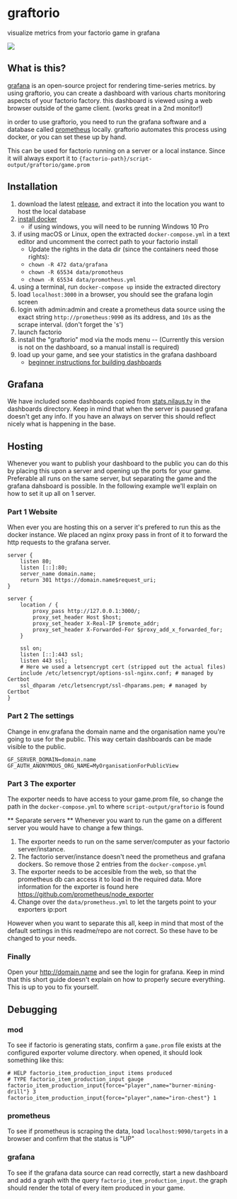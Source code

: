 # graftorio

visualize metrics from your factorio game in grafana

![](https://mods-data.factorio.com/assets/89653f5de75cdb227b5140805d632faf41459eee.png)

## What is this?

[grafana](https://grafana.com/) is an open-source project for rendering time-series metrics. by using graftorio, you can create a dashboard with various charts monitoring aspects of your factorio factory. this dashboard is viewed using a web browser outside of the game client. (works great in a 2nd monitor!)

in order to use graftorio, you need to run the grafana software and a database called [prometheus](https://prometheus.io/) locally. graftorio automates this process using docker, or you can set these up by hand.

This can be used for factorio running on a server or a local instance. Since it will always export it to `{factorio-path}/script-output/graftorio/game.prom`

## Installation

1. download the latest [release](https://github.com/afex/graftorio/releases), and extract it into the location you want to host the local database
2. [install docker](https://docs.docker.com/install/)
   - if using windows, you will need to be running Windows 10 Pro
3. if using macOS or Linux, open the extracted `docker-compose.yml` in a text editor and uncomment the correct path to your factorio install
   - Update the rights in the data dir (since the containers need those rights):
   - `chown -R 472 data/grafana`
   - `chown -R 65534 data/promotheus`
   - `chown -R 65534 data/promotheus.yml`
4. using a terminal, run `docker-compose up` inside the extracted directory
5. load `localhost:3000` in a browser, you should see the grafana login screen
6. login with admin:admin and create a prometheus data source using the exact string `http://prometheus:9090` as its address, and `10s` as the scrape interval. (don't forget the 's')
7. launch factorio
8. install the "graftorio" mod via the mods menu -- (Currently this version is not on the dashboard, so a manual install is required)
9. load up your game, and see your statistics in the grafana dashboard
   - [beginner instructions for building dashboards](https://youtu.be/sKNZMtoSHN4)


## Grafana

We have included some dashboards copied from [stats.nilaus.tv](https://stats.nilaus.tv) in the dashboards directory.
Keep in mind that when the server is paused grafana doesn't get any info. If you have an always on server this should reflect nicely what is happening in the base.

## Hosting
Whenever you want to publish your dashboard to the public you can do this by placing this upon a server and opening up the ports for your game.
Preferable all runs on the same server, but separating the game and the grafana dahsboard is possible.
In the following example we'll explain on how to set it up all on 1 server.

### Part 1 Website
When ever you are hosting this on a server it's prefered to run this as the docker instance.
We placed an nginx proxy pass in front of it to forward the http requests to the grafana server.

```
server {
	listen 80;
	listen [::]:80;
	server_name domain.name;
	return 301 https://domain.name$request_uri;
}

server {
	location / {
		proxy_pass http://127.0.0.1:3000/;
		proxy_set_header Host $host;
		proxy_set_header X-Real-IP $remote_addr;
		proxy_set_header X-Forwarded-For $proxy_add_x_forwarded_for;
	}

    ssl on;
    listen [::]:443 ssl;
    listen 443 ssl;
    # Here we used a letsencrypt cert (stripped out the actual files)
    include /etc/letsencrypt/options-ssl-nginx.conf; # managed by Certbot
    ssl_dhparam /etc/letsencrypt/ssl-dhparams.pem; # managed by Certbot
}
```

### Part 2 The settings

Change in env.grafana the domain name and the organisation name you're going to use for the public.
This way certain dashboards can be made visible to the public.

```
GF_SERVER_DOMAIN=domain.name
GF_AUTH_ANONYMOUS_ORG_NAME=MyOrganisationForPublicView
```

### Part 3 The exporter
The exporter needs to have access to your game.prom file, so change the path in the `docker-compose.yml` to where `script-output/graftorio` is found

** Separate servers **
Whenever you want to run the game on a different server you would have to change a few things.

1. The exporter needs to run on the same server/computer as your factorio server/instance.
2. The factorio server/instance doesn't need the prometheus and grafana dockers. So remove those 2 entries from the `docker-compose.yml`
3. The exporter needs to be accesible from the web, so that the prometheus db can access it to load in the required data. More information for the exporter is found here https://github.com/prometheus/node_exporter
4. Change over the `data/prometheus.yml` to let the targets point to your exporters ip:port

However when you want to separate this all, keep in mind that most of the default settings in this readme/repo are not correct. So these have to be changed to your needs.

### Finally

Open your http://domain.name and see the login for grafana.
Keep in mind that this short guide doesn't explain on how to properly secure everything. This is up to you to fix yourself.

## Debugging

### mod

To see if factorio is generating stats, confirm a `game.prom` file exists at the configured exporter volume directory.  when opened, it should look something like this:

```
# HELP factorio_item_production_input items produced
# TYPE factorio_item_production_input gauge
factorio_item_production_input{force="player",name="burner-mining-drill"} 3
factorio_item_production_input{force="player",name="iron-chest"} 1
```

### prometheus

To see if prometheus is scraping the data, load `localhost:9090/targets` in a browser and confirm that the status is "UP"

### grafana

To see if the grafana data source can read correctly, start a new dashboard and add a graph with the query `factorio_item_production_input`. the graph should render the total of every item produced in your game.
